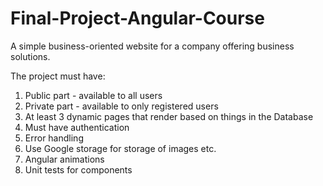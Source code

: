 # Final-Project-Angular-Course
A simple business-oriented website for a company offering business solutions. 

The project must have: 

1. Public part - available to all users
2. Private part - available to only registered users
3. At least 3 dynamic pages that render based on things in the Database
4. Must have authentication 
5. Error handling 
6. Use Google storage for storage of images etc. 
7. Angular animations 
8. Unit tests for components
